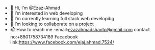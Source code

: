 - 👋 Hi, I’m @Ezaz-Ahmad
- 👀 I’m interested in web developing
- 🌱 I’m currently learning full stack web developibg
- 💞️ I’m looking to collaborate on a project
- 📫 How to reach me -email:ezazahmadshanto@gmail.com
                       contact no:+8801758734189
                       Facaebook link:https://www.facebook.com/ejaj.ahmad.7524/

<!---
Ezaz-Ahmad/Ezaz-Ahmad is a ✨ special ✨ repository because its `README.md` (this file) appears on your GitHub profile.
You can click the Preview link to take a look at your changes.
--->
